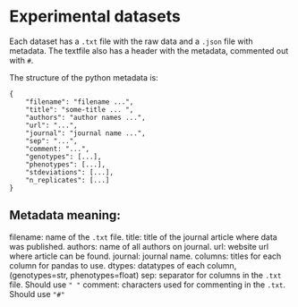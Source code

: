 # Experimental datasets

Each dataset has a `.txt` file with the raw data and a `.json` file with metadata. The textfile also has a header with the metadata, commented out with `#`.

The structure of the python metadata is:

```
{   
    "filename": "filename ...",
    "title": "some-title ... ",
    "authors": "author names ...",
    "url": "...",
    "journal": "journal name ...",
    "sep": "...",
    "comment: "...",
    "genotypes": [...],
    "phenotypes": [...],
    "stdeviations": [...],
    "n_replicates": [...]
}
```

## Metadata meaning:

filename: name of the `.txt` file.
title: title of the journal article where data was published.
authors: name of all authors on journal.
url: website url where article can be found.
journal: journal name.
columns: titles for each column for pandas to use.
dtypes: datatypes of each column, (genotypes=str, phenotypes=float)
sep: separator for columns in the `.txt` file. Should use `" "`
comment: characters used for commenting in the `.txt`. Should use `"#"`
